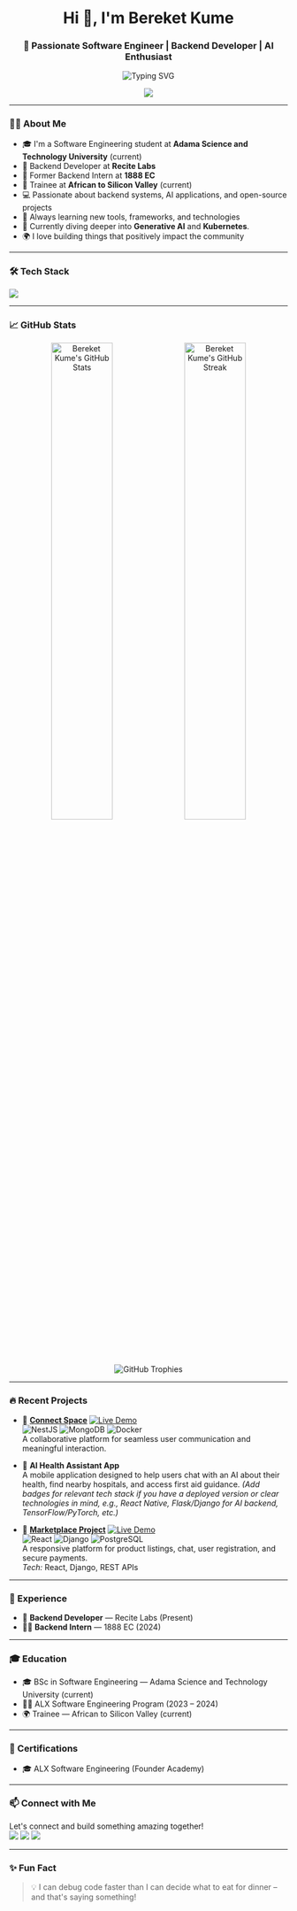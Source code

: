 <h1 align="center">Hi 👋, I'm Bereket Kume</h1>
<h3 align="center">🚀 Passionate Software Engineer | Backend Developer | AI Enthusiast</h3>
<p align="center">
  <img src="https://readme-typing-svg.herokuapp.com?font=Fira+Code&size=22&duration=3000&pause=1000&color=F7F7F7&center=true&vCenter=true&width=435&lines=Backend+Developer+%7C+NestJS+%7C+Docker;AI+Curious+Mind+%7C+Fast+Learner+%F0%9F%94%A5;Open+Source+Contributor+%F0%9F%92%BB" alt="Typing SVG" />
</p>

<p align="center">
  <img src="https://profile-counter.glitch.me/bereket-kume/count.svg" />
</p>

---

### 🧑‍💻 About Me

- 🎓 I'm a Software Engineering student at **Adama Science and Technology University** (current)
- 🧠 Backend Developer at **Recite Labs**
- 💼 Former Backend Intern at **1888 EC**
- 🎯 Trainee at **African to Silicon Valley** (current)
- 💻 Passionate about backend systems, AI applications, and open-source projects
- 🌱 Always learning new tools, frameworks, and technologies
- 🚀 Currently diving deeper into **Generative AI** and **Kubernetes**.
- 🌍 I love building things that positively impact the community

---

### 🛠️ Tech Stack

<p align="left">
  <img src="https://skillicons.dev/icons?i=python,typescript,javascript,nestjs,flask,django,laravel,postgres,mysql,mongodb,docker,redis,linux,git,github,vscode" />
</p>

---

### 📈 GitHub Stats

<p align="center">
  <img width="47%" src="https://github-readme-stats.vercel.app/api?username=bereket-kume&show_icons=true&theme=tokyonight" alt="Bereket Kume's GitHub Stats" />
  <img width="47%" src="https://github-readme-streak-stats.herokuapp.com/?user=bereket-kume&theme=tokyonight" alt="Bereket Kume's GitHub Streak" />
</p>

<p align="center">
  <img src="https://github-profile-trophy.vercel.app/?username=bereket-kume&theme=tokyonight" alt="GitHub Trophies" />
</p>

---

### 🔥 Recent Projects

- 💬 **[Connect Space](http://13.51.242.2:5173/)**
  [![Live Demo](https://img.shields.io/badge/Live%20Demo-blue?style=for-the-badge)](http://13.51.242.2:5173/)
  <br>
  <img src="https://img.shields.io/badge/NestJS-red?style=flat&logo=nestjs&logoColor=white" alt="NestJS" />
  <img src="https://img.shields.io/badge/MongoDB-4EA94B?style=flat&logo=mongodb&logoColor=white" alt="MongoDB" />
  <img src="https://img.shields.io/badge/Docker-2496ED?style=flat&logo=docker&logoColor=white" alt="Docker" />
  <br>
  A collaborative platform for seamless user communication and meaningful interaction.

- 🏥 **AI Health Assistant App**
  <br>
  A mobile application designed to help users chat with an AI about their health, find nearby hospitals, and access first aid guidance.
  *(Add badges for relevant tech stack if you have a deployed version or clear technologies in mind, e.g., React Native, Flask/Django for AI backend, TensorFlow/PyTorch, etc.)*

- 🛒 **[Marketplace Project](http://13.60.105.59:5173/)**
  [![Live Demo](https://img.shields.io/badge/Live%20Demo-blue?style=for-the-badge)](http://13.60.105.59:5173/)
  <br>
  <img src="https://img.shields.io/badge/React-61DAFB?style=flat&logo=react&logoColor=black" alt="React" />
  <img src="https://img.shields.io/badge/Django-092E20?style=flat&logo=django&logoColor=white" alt="Django" />
  <img src="https://img.shields.io/badge/PostgreSQL-316192?style=flat&logo=postgresql&logoColor=white" alt="PostgreSQL" />
  <br>
  A responsive platform for product listings, chat, user registration, and secure payments.
  <br>
  *Tech:* React, Django, REST APIs

---

### 🧠 Experience

- 🏢 **Backend Developer** — Recite Labs (Present)
- 👨‍💻 **Backend Intern** — 1888 EC (2024)

---

### 🎓 Education

- 🎓 BSc in Software Engineering — Adama Science and Technology University (current)
- 🧑‍💻 ALX Software Engineering Program (2023 – 2024)
- 🌍 Trainee — African to Silicon Valley (current)

---

### 📜 Certifications

- 🎓 ALX Software Engineering (Founder Academy)

---

### 📫 Connect with Me

<p align="left">
  Let's connect and build something amazing together!
  <br>
  <a href="mailto:bereketkume@gmail.com"><img src="https://img.shields.io/badge/Email-D14836?style=flat&logo=gmail&logoColor=white"/></a>
  <a href="https://linkedin.com/in/bereket-kume-133a0a285"><img src="https://img.shields.io/badge/LinkedIn-blue?style=flat&logo=linkedin&logoColor=white"/></a>
  <a href="https://github.com/bereket-kume"><img src="https://img.shields.io/badge/GitHub-100000?style=flat&logo=github&logoColor=white"/></a>
</p>

---

### ✨ Fun Fact

> 💡 I can debug code faster than I can decide what to eat for dinner – and that's saying something!
